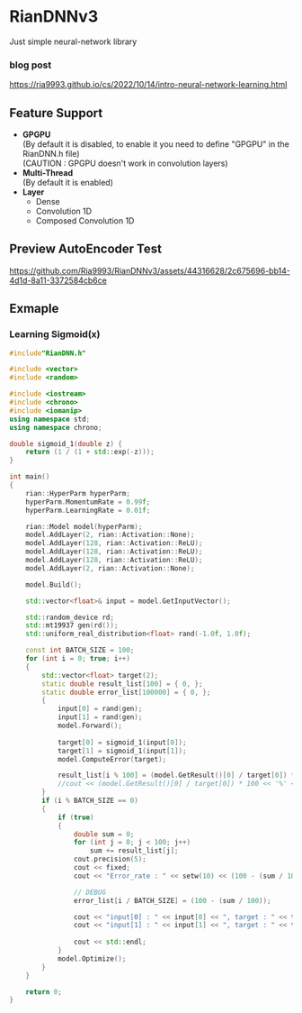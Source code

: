 # RianDNNv3
Just simple neural-network library  
### blog post  
<https://ria9993.github.io/cs/2022/10/14/intro-neural-network-learning.html>
## Feature Support
- **GPGPU**  
 (By default it is disabled, to enable it you need to define "GPGPU" in the RianDNN.h file)  
 (CAUTION : GPGPU doesn't work in convolution layers)  
- **Multi-Thread**  
 (By default it is enabled)
- **Layer**
  - Dense
  - Convolution 1D
  - Composed Convolution 1D  
## Preview AutoEncoder Test
https://github.com/Ria9993/RianDNNv3/assets/44316628/2c675696-bb14-4d1d-8a11-3372584cb6ce  
## Exmaple
### Learning Sigmoid(x)
```cpp
#include"RianDNN.h"

#include <vector>
#include <random>

#include <iostream>
#include <chrono>
#include <iomanip>
using namespace std;
using namespace chrono;

double sigmoid_1(double z) {
	return (1 / (1 + std::exp(-z)));
}

int main()
{
	rian::HyperParm hyperParm;
	hyperParm.MomentumRate = 0.99f;
	hyperParm.LearningRate = 0.01f;

	rian::Model model(hyperParm);
	model.AddLayer(2, rian::Activation::None);
	model.AddLayer(128, rian::Activation::ReLU);
	model.AddLayer(128, rian::Activation::ReLU);
	model.AddLayer(128, rian::Activation::ReLU);
	model.AddLayer(2, rian::Activation::None);

	model.Build();

	std::vector<float>& input = model.GetInputVector();

	std::random_device rd;
	std::mt19937 gen(rd());
	std::uniform_real_distribution<float> rand(-1.0f, 1.0f);

	const int BATCH_SIZE = 100;
	for (int i = 0; true; i++)
	{
		std::vector<float> target(2);
		static double result_list[100] = { 0, };
		static double error_list[100000] = { 0, };
		{
			input[0] = rand(gen);
			input[1] = rand(gen);
			model.Forward();
			
			target[0] = sigmoid_1(input[0]);
			target[1] = sigmoid_1(input[1]);
			model.ComputeError(target);

			result_list[i % 100] = (model.GetResult()[0] / target[0]) * 100;
			//cout << (model.GetResult()[0] / target[0]) * 100 << '%' << endl;
		}
		if (i % BATCH_SIZE == 0)
		{
			if (true)
			{
				double sum = 0;
				for (int j = 0; j < 100; j++)
					sum += result_list[j];
				cout.precision(5);
				cout << fixed;
				cout << "Error_rate : " << setw(10) << (100 - (sum / 100)) << '%' << endl;

				// DEBUG
				error_list[i / BATCH_SIZE] = (100 - (sum / 100));

				cout << "input[0] : " << input[0] << ", target : " << target[0] << ", result : " << model.GetResult()[0] << ", error = " << target[0] - model.GetResult()[0] << endl;
				cout << "input[1] : " << input[1] << ", target : " << target[1] << ", result : " << model.GetResult()[1] << ", error = " << target[1] - model.GetResult()[1] << endl;
				
				cout << std::endl;
			}
			model.Optimize();
		}
	}

	return 0;
}
```
